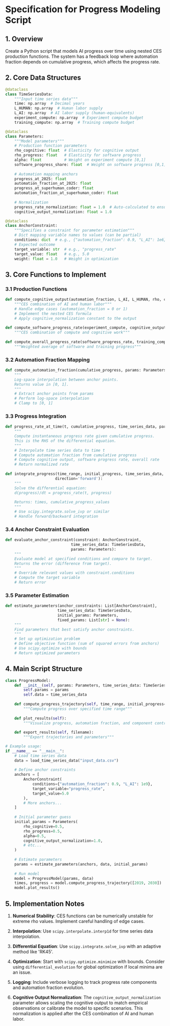 
# Specification for Progress Modeling Script

## 1. Overview
Create a Python script that models AI progress over time using nested CES production functions. The system has a feedback loop where automation fraction depends on cumulative progress, which affects the progress rate.

## 2. Core Data Structures

```python
@dataclass
class TimeSeriesData:
    """Input time series data"""
    time: np.array  # Decimal years
    L_HUMAN: np.array  # Human labor supply
    L_AI: np.array  # AI labor supply (human-equivalents)
    experiment_compute: np.array  # Experiment compute budget
    training_compute: np.array  # Training compute budget

@dataclass
class Parameters:
    """Model parameters"""
    # Production function parameters
    rho_cognitive: float  # Elasticity for cognitive output
    rho_progress: float   # Elasticity for software progress
    alpha: float          # Weight on experiment compute [0,1]
    software_progress_share: float  # Weight on software progress [0,1]
    
    # Automation mapping anchors
    progress_at_2025: float
    automation_fraction_at_2025: float
    progress_at_superhuman_coder: float
    automation_fraction_at_superhuman_coder: float
    
    # Normalization
    progress_rate_normalization: float = 1.0  # Auto-calculated to ensure initial progress rate = 1
    cognitive_output_normalization: float = 1.0

@dataclass
class AnchorConstraint:
    """Specifies a constraint for parameter estimation"""
    # Dict mapping variable names to values (can be partial)
    conditions: dict  # e.g., {"automation_fraction": 0.9, "L_AI": 1e6}
    # Expected outcome
    target_variable: str  # e.g., "progress_rate"
    target_value: float   # e.g., 5.0
    weight: float = 1.0   # Weight in optimization
```

## 3. Core Functions to Implement

### 3.1 Production Functions
```python
def compute_cognitive_output(automation_fraction, L_AI, L_HUMAN, rho, cognitive_normalization=1.0):
    """CES combination of AI and human labor"""
    # Handle edge cases (automation_fraction = 0 or 1)
    # Implement the nested CES formula
    # Apply cognitive_normalization constant to the output
    
def compute_software_progress_rate(experiment_compute, cognitive_output, alpha, rho):
    """CES combination of compute and cognitive work"""
    
def compute_overall_progress_rate(software_progress_rate, training_compute, software_share):
    """Weighted average of software and training progress"""
```

### 3.2 Automation Fraction Mapping
```python
def compute_automation_fraction(cumulative_progress, params: Parameters):
    """
    Log-space interpolation between anchor points.
    Returns value in [0, 1].
    """
    # Extract anchor points from params
    # Perform log-space interpolation
    # Clamp to [0, 1]
```

### 3.3 Progress Integration
```python
def progress_rate_at_time(t, cumulative_progress, time_series_data, params):
    """
    Compute instantaneous progress rate given cumulative progress.
    This is the RHS of the differential equation.
    """
    # Interpolate time series data to time t
    # Compute automation fraction from cumulative progress
    # Compute cognitive output, software progress rate, overall rate
    # Return normalized rate
    
def integrate_progress(time_range, initial_progress, time_series_data, params, 
                      direction='forward'):
    """
    Solve the differential equation:
    d(progress)/dt = progress_rate(t, progress)
    
    Returns: times, cumulative_progress_values
    """
    # Use scipy.integrate.solve_ivp or similar
    # Handle forward/backward integration
```

### 3.4 Anchor Constraint Evaluation
```python
def evaluate_anchor_constraint(constraint: AnchorConstraint, 
                             time_series_data: TimeSeriesData,
                             params: Parameters):
    """
    Evaluate model at specified conditions and compare to target.
    Returns the error (difference from target).
    """
    # Override relevant values with constraint.conditions
    # Compute the target variable
    # Return error
```

### 3.5 Parameter Estimation
```python
def estimate_parameters(anchor_constraints: List[AnchorConstraint],
                       time_series_data: TimeSeriesData,
                       initial_params: Parameters,
                       fixed_params: List[str] = None):
    """
    Find parameters that best satisfy anchor constraints.
    """
    # Set up optimization problem
    # Define objective function (sum of squared errors from anchors)
    # Use scipy.optimize with bounds
    # Return optimized parameters
```

## 4. Main Script Structure

```python
class ProgressModel:
    def __init__(self, params: Parameters, time_series_data: TimeSeriesData):
        self.params = params
        self.data = time_series_data
        
    def compute_progress_trajectory(self, time_range, initial_progress=None):
        """Compute progress over specified time range"""
        
    def plot_results(self):
        """Visualize progress, automation fraction, and component contributions"""
        
    def export_results(self, filename):
        """Export trajectories and parameters"""

# Example usage:
if __name__ == "__main__":
    # Load time series data
    data = load_time_series_data("input_data.csv")
    
    # Define anchor constraints
    anchors = [
        AnchorConstraint(
            conditions={"automation_fraction": 0.9, "L_AI": 1e9},
            target_variable="progress_rate",
            target_value=5.0
        ),
        # More anchors...
    ]
    
    # Initial parameter guess
    initial_params = Parameters(
        rho_cognitive=0.5,
        rho_progress=0.5,
        alpha=0.5,
        cognitive_output_normalization=1.0,
        # etc...
    )
    
    # Estimate parameters
    params = estimate_parameters(anchors, data, initial_params)
    
    # Run model
    model = ProgressModel(params, data)
    times, progress = model.compute_progress_trajectory([2019, 2030])
    model.plot_results()
```

## 5. Implementation Notes

1. **Numerical Stability**: CES functions can be numerically unstable for extreme rho values. Implement careful handling of edge cases.

2. **Interpolation**: Use `scipy.interpolate.interp1d` for time series data interpolation.

3. **Differential Equation**: Use `scipy.integrate.solve_ivp` with an adaptive method like 'RK45'.

4. **Optimization**: Start with `scipy.optimize.minimize` with bounds. Consider using `differential_evolution` for global optimization if local minima are an issue.

5. **Logging**: Include verbose logging to track progress rate components and automation fraction evolution.

6. **Cognitive Output Normalization**: The `cognitive_output_normalization` parameter allows scaling the cognitive output to match empirical observations or calibrate the model to specific scenarios. This normalization is applied after the CES combination of AI and human labor.

